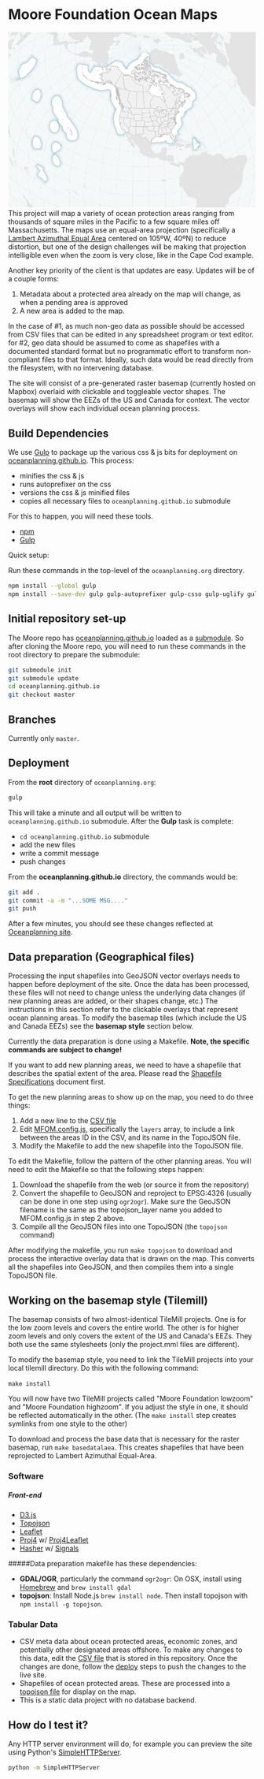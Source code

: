 # Moore Foundation Ocean Maps
![image](screenshot.png)
This project will map a variety of ocean protection areas ranging from thousands of square miles in the Pacific to a few square miles off Massachusetts. The maps use an equal-area projection (specifically a [Lambert Azimuthal Equal Area](http://en.wikipedia.org/wiki/Lambert_azimuthal_equal-area_projection) centered on 105ºW, 40ºN) to reduce distortion, but one of the design challenges will be making that projection intelligible even when the zoom is very close, like in the Cape Cod example.

Another key priority of the client is that  updates are easy. Updates will be of a couple forms:

1. Metadata about a protected area already on the map will change, as when a pending area is approved
2. A new area is added to the map.

In the case of #1, as much non-geo data as possible should be accessed from CSV files that can be edited in any spreadsheet program or text editor. for #2, geo data should be assumed to come as shapefiles with a documented standard format but no programmatic effort to transform non-compliant files to that format. Ideally, such data would be read directly from the filesystem, with no intervening database.

The site will consist of a pre-generated raster basemap (currently hosted on Mapbox) overlaid with clickable and toggleable vector shapes. The basemap will show the EEZs of the US and Canada for context. The vector overlays will show each individual ocean planning process.


## Build Dependencies
We use [Gulp](http://gulpjs.com/) to package up the various css & js bits for deployment on [oceanplanning.github.io](https://github.com/oceanplanning/oceanplanning.github.io).  This process:
* minifies the css & js
* runs autoprefixer on the css
* versions the css & js minified files
* copies all necessary files to `oceanplanning.github.io` submodule

For this to happen, you will need these tools.
* [npm](https://www.npmjs.org/)
* [Gulp](http://gulpjs.com/)

Quick setup:

Run these commands in the top-level of the `oceanplanning.org` directory.
```bash
npm install --global gulp
npm install --save-dev gulp gulp-autoprefixer gulp-csso gulp-uglify gulp-filter gulp-useref gulp-rev gulp-rev-replace
```


## Initial repository set-up
The Moore repo has [oceanplanning.github.io](https://github.com/oceanplanning/oceanplanning.github.io) loaded as a [submodule](http://git-scm.com/book/en/v2/Git-Tools-Submodules). So after cloning the Moore repo, you will need to run these commands in the root directory to prepare the submodule:
```bash
git submodule init
git submodule update
cd oceanplanning.github.io
git checkout master
```


## Branches
Currently only `master`.


## Deployment
From the **root** directory of `oceanplanning.org`:
```bash
gulp
```
This will take a minute and all output will be written to `oceanplanning.github.io` submodule.  After the **Gulp** task is complete:
* `cd oceanplanning.github.io` submodule
* add the new files
* write a commit message
* push changes

From the **oceanplanning.github.io** directory, the commands would be:
```bash
git add .
git commit -a -m "...SOME MSG...."
git push
```
After a few minutes, you should see these changes reflected at [Oceanplanning site](https://oceanplanning.org).


## Data preparation (Geographical files)
Processing the input shapefiles into GeoJSON vector overlays needs to happen before deployment of the site. Once the data has been processed, these files will not need to change unless the underlying data changes (if new planning areas are added, or their shapes change, etc.) The instructions in this section refer to the clickable overlays that represent ocean planning areas. To modify the basemap tiles (which include the US and Canada EEZs) see the **basemap style** section below.

Currently the data preparation is done using a Makefile. **Note, the specific commands are subject to change!**

If you want to add new planning areas, we need to have a shapefile that describes the spatial extent of the area. Please read the [Shapefile Specifications](SHAPEFILE_SPECIFICATIONS.md) document first.

To get the new planning areas to show up on the map, you need to do three things:

1. Add a new line to the [CSV file](/assets/csv/data.csv)
2. Edit [MFOM.config.js](/js/MFOM.config.js), specifically the `layers` array, to include a link between the areas ID in the CSV, and its name in the TopoJSON file.
3. Modify the Makefile to add the new shapefile into the TopoJSON file.

To edit the Makefile, follow the pattern of the other planning areas. You will need to edit the Makefile so that the following steps happen:

1. Download the shapefile from the web (or source it from the repository)
2. Convert the shapefile to GeoJSON and reproject to EPSG:4326 (usually can be done in one step using `ogr2ogr`). Make sure the GeoJSON filename is the same as the topojson_layer name you added to MFOM.config.js in step 2 above.
3. Compile all the GeoJSON files into one TopoJSON (the `topojson` command)

After modifying the makefile, you run `make topojson` to download and process the interactive overlay data that is drawn on the map. This converts all the shapefiles into GeoJSON, and then compiles them into a single TopoJSON file.


## Working on the basemap style (Tilemill)
The basemap consists of two almost-identical TileMill projects. One is for the low zoom levels and covers the entire world. The other is for higher zoom levels and only covers the extent of the US and Canada's EEZs. They both use the same stylesheets (only the project.mml files are different).

To modify the basemap style, you need to link the TileMill projects into your local tilemill directory. Do this with the following command:

`make install`

You will now have two TileMill projects called "Moore Foundation lowzoom" and "Moore Foundation highzoom". If you adjust the style in one, it should be reflected automatically in the other. (The `make install` step creates symlinks from one style to the other)

To download and process the base data that is necessary for the raster basemap, run `make basedatalaea`. This creates shapefiles that have been reprojected to Lambert Azimuthal Equal-Area.


### Software

##### Front-end
* [D3.js](http://d3js.org/)
* [Topojson](https://github.com/mbostock/topojson)
* [Leaflet](http://leafletjs.com/)
* [Proj4](http://proj4js.org/) w/ [Proj4Leaflet](https://github.com/kartena/Proj4Leaflet)
* [Hasher](https://github.com/millermedeiros/hasher/) w/ [Signals](http://millermedeiros.github.io/js-signals/)


#####Data preparation makefile has these dependencies:
* **GDAL/OGR**, particularly the command `ogr2ogr`: On OSX, install using [Homebrew](http://brew.sh/) and `brew install gdal`
* **topojson**: Install Node.js `brew install node`. Then install topojson with `npm install -g topojson`.


### Tabular Data
* CSV meta data about ocean protected areas, economic zones, and potentially other designated areas offshore. To make any changes to this data, edit the [CSV file](assets/csv/data.csv) that is stored in this repository.  Once the changes are done, follow the [deploy](#deployment) steps to push the changes to the live site.
* Shapefiles of ocean protected areas. These are processed into a [topojson file](assets/geojson/planning_areas.topojson) for display on the map.
* This is a static data project with no database backend.


## How do I test it?
Any HTTP server environment will do, for example you can preview the site using Python's [SimpleHTTPServer](https://docs.python.org/2/library/simplehttpserver.html).
```bash
python -m SimpleHTTPServer
```

